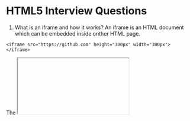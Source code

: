 # HTML5 Interview Questions

1. What is an iframe and how it works?
An iframe is an HTML document which can be embedded inside onther HTML page.
```
<iframe src="https://github.com" height="300px" width="300px"></iframe>
```
The <iframe> tag specifies an inline frame.

An inline frame is used to embed another document within the current HTML document.

Tip: Use CSS to style the <iframe>

Tip: It is a good practice to always include a title attribute for the <iframe>. This is used by screen readers to read out what the content of the <iframe> is.

